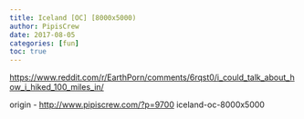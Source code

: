 ```yaml
---
title: Iceland [OC] [8000x5000)
author: PipisCrew
date: 2017-08-05
categories: [fun]
toc: true
---
```


https://www.reddit.com/r/EarthPorn/comments/6rqst0/i_could_talk_about_how_i_hiked_100_miles_in/

origin - http://www.pipiscrew.com/?p=9700 iceland-oc-8000x5000